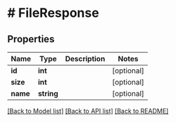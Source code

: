 # # FileResponse

## Properties

Name | Type | Description | Notes
------------ | ------------- | ------------- | -------------
**id** | **int** |  | [optional]
**size** | **int** |  | [optional]
**name** | **string** |  | [optional]

[[Back to Model list]](../../README.md#models) [[Back to API list]](../../README.md#endpoints) [[Back to README]](../../README.md)
